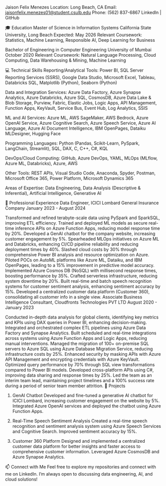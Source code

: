 Jaison Felix Menezes
Location: Long Beach, CA
Email: jaisonfelix.menezes01@student.csulb.edu
Phone: (562) 837-6867
LinkedIn | GitHub

🎓 Education
Master of Science in Information Systems
California State University, Long Beach
Expected: May 2026
Relevant Coursework: Statistics, Machine Learning, Responsible AI, Deep Learning for Business

Bachelor of Engineering in Computer Engineering
University of Mumbai
October 2020
Relevant Coursework: Natural Language Processing, Cloud Computing, Data Warehousing & Mining, Machine Learning

💻 Technical Skills
Reporting/Analytical Tools:
Power BI, SQL Server Reporting Services (SSRS), Google Data Studio, Microsoft Excel, Tableau, Databricks SQL, Matplotlib (Python), Seaborn (Python)

Data and Integration Services:
Azure Data Factory, Azure Synapse Analytics, Azure Databricks, Azure SQL, CosmosDB, Azure Data Lake & Blob Storage, Purview, Fabric, Elastic Jobs, Logic Apps, API Management, Function Apps, KeyVault, Service Bus, Event Hub, Log Analytics, SSIS

ML and AI Services:
Azure ML, AWS SageMaker, AWS Bedrock, Azure OpenAI Service, Azure Cognitive Search, Azure Speech Service, Azure AI Language, Azure AI Document Intelligence, IBM OpenPages, Dataiku MLDesigner, Hugging Face

Programming Languages:
Python (Pandas, Scikit-Learn, PySpark, LangChain, Streamlit), SQL, DAX, C, C++, C#, KQL

DevOps/Cloud Computing:
GitHub, Azure DevOps, YAML, MLOps (MLflow, Azure ML, Databricks), Azure, AWS

Other Tools:
REST APIs, Visual Studio Code, Anaconda, Spyder, Postman, Microsoft Office 365, Power Platform, Microsoft Dynamics 365

Areas of Expertise:
Data Engineering, Data Analysis (Descriptive & Inferential), Artificial Intelligence, Generative AI

💼 Professional Experience
Data Engineer, ICICI Lombard General Insurance Company
January 2023 - August 2024

Transformed and refined terabyte-scale data using PySpark and SparkSQL, improving ETL efficiency.
Trained and deployed ML models as secure real-time inference APIs on Azure Function Apps, reducing model response time by 20%.
Developed a GenAI chatbot for the company website, increasing customer engagement by 5%.
Spearheaded MLOps initiatives on Azure ML and Databricks, enhancing CI/CD pipeline reliability and reducing deployment times by 40%.
Slashed cloud costs by 30% through comprehensive Power BI analysis and resource optimization on Azure.
Piloted POCs on AutoML platforms like Azure ML, Dataiku, and IBM OpenPages, leading to a 15% improvement in predictive model accuracy.
Implemented Azure Cosmos DB (NoSQL) with millisecond response times, boosting performance by 35%.
Crafted serverless infrastructure, reducing system downtime by 20%.
Built real-time and batch speech recognition systems for customer sentiment analysis, enhancing sentiment accuracy by 15%.
Developed a centralized customer data platform (Customer 360), consolidating all customer info in a single view.
Associate Business Intelligence Consultant, Cloudfronts Technologies PVT LTD
August 2020 - January 2023

Conducted in-depth data analysis for global clients, identifying key metrics and KPIs using DAX queries in Power BI, enhancing decision-making.
Integrated and orchestrated complex ETL pipelines using Azure Data Factory and Synapse Analytics.
Built scheduled and real-time integrations across systems using Azure Function Apps and Logic Apps, reducing manual interventions.
Managed the migration of 100+ on-premise SQL servers to Azure SQL using Azure Database Migration Service, reducing infrastructure costs by 25%.
Enhanced security by masking APIs with Azure API Management and encrypting credentials with Azure KeyVault.
Optimized query performance by 70% through SQL view transformations compared to Power BI models.
Developed cross-platform APIs using C#, improving data sharing and response times by 25%.
Led the team as an interim team lead, maintaining project timelines and a 100% success rate during a period of senior team member attrition.
🌟 Projects
1. GenAI Chatbot
Developed and fine-tuned a generative AI chatbot for ICICI Lombard, increasing customer engagement on the website by 5%. Integrated Azure OpenAI services and deployed the chatbot using Azure Function Apps.

2. Real-Time Speech Sentiment Analysis
Created a real-time speech recognition and sentiment analysis system using Azure Speech Services and Cognitive Search. Improved sentiment accuracy by 15%.

3. Customer 360 Platform
Designed and implemented a centralized customer data platform for better insights and faster access to comprehensive customer information. Leveraged Azure CosmosDB and Azure Synapse Analytics.

📫 Connect with Me
Feel free to explore my repositories and connect with me on LinkedIn. I’m always open to discussing data engineering, AI, and cloud solutions!

